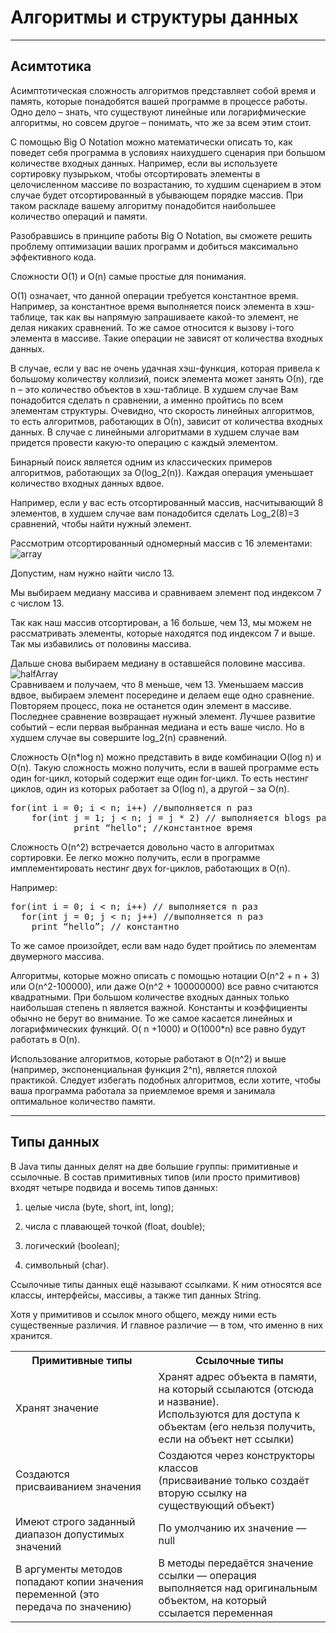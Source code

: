 <h1>Алгоритмы и структуры данных</h1>
<hr>
<h2>Асимтотика</h2>
<body>
Асимптотическая сложность алгоритмов представляет собой время и память, которые понадобятся вашей программе в процессе работы. Одно дело – знать, что существуют линейные или логарифмические алгоритмы, но совсем другое – понимать, что же за всем этим стоит.

С помощью Big O Notation можно математически описать то, как поведет себя программа в условиях наихудшего сценария при большом количестве входных данных. Например, если вы используете сортировку пузырьком, чтобы отсортировать элементы в целочисленном массиве по возрастанию, то худшим сценарием в этом случае будет отсортированный в убывающем порядке массив. При таком раскладе вашему алгоритму понадобится наибольшее количество операций и памяти.

Разобравшись в принципе работы Big O Notation, вы сможете решить проблему оптимизации ваших программ и добиться максимально эффективного кода.

Сложности О(1) и O(n) самые простые для понимания.

О(1) означает, что данной операции требуется константное время. Например, за константное время выполняется поиск элемента в хэш-таблице, так как вы напрямую запрашиваете какой-то элемент, не делая никаких сравнений. То же самое относится к вызову i-того элемента в массиве. Такие операции не зависят от количества входных данных.

В случае, если у вас не очень удачная хэш-функция, которая привела к большому количеству коллизий, поиск элемента может занять О(n), где n – это количество объектов в хэш-таблице. В худшем случае Вам понадобится сделать n сравнении, а именно пройтись по всем элементам структуры. Очевидно, что скорость линейных алгоритмов, то есть алгоритмов, работающих в О(n), зависит от количества входных данных. В случае с линейными алгоритмами в худшем случае вам придется провести какую-то операцию с каждый элементом.

Бинарный поиск является одним из классических примеров алгоритмов, работающих за O(log_2(n)). Каждая операция уменьшает количество входных данных вдвое.

Например, если у вас есть отсортированный массив, насчитывающий 8 элементов, в худшем случае вам понадобится сделать Log_2(8)=3 сравнений, чтобы найти нужный элемент.

Рассмотрим отсортированный одномерный массив с 16 элементами:<br>
<img src="https://media.proglib.io/wp-uploads/2019/08/image2.png" alt="array"> <br>

Допустим, нам нужно найти число 13.

Мы выбираем медиану массива и сравниваем элемент под индексом 7 с числом 13.

Так как наш массив отсортирован, а 16 больше, чем 13, мы можем не рассматривать элементы, которые находятся под индексом 7 и выше. Так мы избавились от половины массива.

Дальше снова выбираем медиану в оставшейся половине массива.<br>
<img src="https://media.proglib.io/wp-uploads/2019/08/image1-1-300x54.png" alt = "halfArray"><br>
Сравниваем и получаем, что 8 меньше, чем 13. Уменьшаем массив вдвое, выбираем элемент посередине и делаем еще одно сравнение. Повторяем процесс, пока не останется один элемент в массиве. Последнее сравнение возвращает нужный элемент. Лучшее развитие событий – если первая выбранная медиана и есть ваше число. Но в худшем случае вы совершите log_2(n) сравнений.

Сложность O(n*log n) можно представить в виде комбинации O(log n) и O(n). 
Такую сложность можно получить, если в вашей программе есть один for-цикл, который содержит еще один for-цикл. 
То есть нестинг циклов, один из которых работает за O(log n), а другой – за O(n).
<pre>
for(int i = 0; i < n; i++) //выполняется n раз
    for(int j = 1; j < n; j = j * 2) // выполняется blogs раз
            print “hello"; //константное время
</pre>
<p></p>
Сложность O(n^2) встречается довольно часто в алгоритмах сортировки. 
Ее легко можно получить, если в программе имплементировать нестинг двух for-циклов, работающих в O(n).
<p></p>
Например:<br>
<pre>
for(int i = 0; i < n; i++) // выполняется n раз
  for(int j = 0; j < n; j++) //выполняется n раз
    print “hello”; // константно
</pre>
То же самое произойдет, если вам надо будет пройтись по элементам двумерного массива.
<p></p>
Алгоритмы, которые можно описать с помощью нотации O(n^2 + n + 3) или O(n^2-100000), 
или даже O(n^2 + 100000000) все равно считаются квадратными. 
При большом количестве входных данных только наибольшая степень n является важной. 
Константы и коэффициенты обычно не берут во внимание. 
То же самое касается линейных и логарифмических функций. O( n +1000) и O(1000*n) все равно будут работать в O(n).
<p></p>
Использование алгоритмов, которые работают в O(n^2) и выше 
(например, экспоненциальная функция 2^n), 
является плохой практикой. Следует избегать подобных алгоритмов, если хотите, 
чтобы ваша программа работала за приемлемое время и занимала оптимальное количество памяти.
<hr>
<h2>Типы данных</h2>
В Java типы данных делят на две большие группы: примитивные и ссылочные. 
В состав примитивных типов (или просто примитивов) входят четыре подвида и восемь типов данных:

1) целые числа (byte, short, int, long);

2) числа с плавающей точкой (float, double);

3) логический (boolean);

4) символьный (char).

Ссылочные типы данных ещё называют ссылками. 
К ним относятся все классы, интерфейсы, массивы, а также тип данных String.

Хотя у примитивов и ссылок много общего, 
между ними есть существенные различия. И главное различие — в том, что именно в них хранится.

 <table>
    <tr>
        <th>Примитивные типы</th>
        <th>Ссылочные типы</th>
    </tr>
<tr><td>Хранят значение</td><td>Хранят адрес объекта в памяти, на который ссылаются (отсюда и название).<br>
Используются для доступа к объектам (его нельзя получить, если на объект нет ссылки)</td></tr>
<tr><td>Создаются присваиванием значения</td><td>Создаются через конструкторы классов<br>(присваивание только создаёт вторую ссылку на существующий объект)</td></tr>
<tr><td>Имеют строго заданный диапазон допустимых значений</td><td>По умолчанию их значение — null</td></tr>
<tr><td>В аргументы методов попадают копии значения переменной (это передача по значению)</td>
<td>В методы передаётся значение ссылки — операция выполняется над оригинальным объектом, на который ссылается переменная</td></tr>
</table>

</body>


